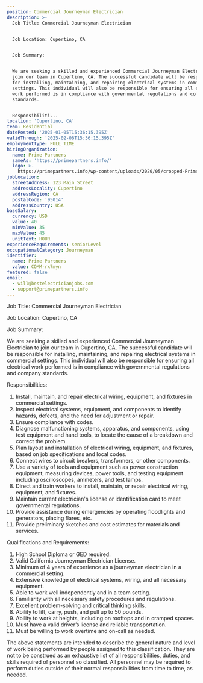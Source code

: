 ```yaml
---
position: Commercial Journeyman Electrician
description: >-
  Job Title: Commercial Journeyman Electrician


  Job Location: Cupertino, CA 


  Job Summary:


  We are seeking a skilled and experienced Commercial Journeyman Electrician to
  join our team in Cupertino, CA. The successful candidate will be responsible
  for installing, maintaining, and repairing electrical systems in commercial
  settings. This individual will also be responsible for ensuring all electrical
  work performed is in compliance with governmental regulations and company
  standards.


  Responsibiliti...
location: 'Cupertino, CA'
team: Residential
datePosted: '2025-01-05T15:36:15.395Z'
validThrough: '2025-02-06T15:36:15.395Z'
employmentType: FULL_TIME
hiringOrganization:
  name: Prime Partners
  sameAs: 'https://primepartners.info/'
  logo: >-
    https://primepartners.info/wp-content/uploads/2020/05/cropped-Prime-Partners-Logo-NO-BG-1-1.png
jobLocation:
  streetAddress: 123 Main Street
  addressLocality: Cupertino
  addressRegion: CA
  postalCode: '95014'
  addressCountry: USA
baseSalary:
  currency: USD
  value: 40
  minValue: 35
  maxValue: 45
  unitText: HOUR
experienceRequirements: seniorLevel
occupationalCategory: Journeyman
identifier:
  name: Prime Partners
  value: COMM-rx7myn
featured: false
email:
  - will@bestelectricianjobs.com
  - support@primepartners.info
---
```




Job Title: Commercial Journeyman Electrician

Job Location: Cupertino, CA 

Job Summary:

We are seeking a skilled and experienced Commercial Journeyman Electrician to join our team in Cupertino, CA. The successful candidate will be responsible for installing, maintaining, and repairing electrical systems in commercial settings. This individual will also be responsible for ensuring all electrical work performed is in compliance with governmental regulations and company standards.

Responsibilities:

1. Install, maintain, and repair electrical wiring, equipment, and fixtures in commercial settings.
2. Inspect electrical systems, equipment, and components to identify hazards, defects, and the need for adjustment or repair.
3. Ensure compliance with codes.
4. Diagnose malfunctioning systems, apparatus, and components, using test equipment and hand tools, to locate the cause of a breakdown and correct the problem.
5. Plan layout and installation of electrical wiring, equipment, and fixtures, based on job specifications and local codes.
6. Connect wires to circuit breakers, transformers, or other components.
7. Use a variety of tools and equipment such as power construction equipment, measuring devices, power tools, and testing equipment including oscilloscopes, ammeters, and test lamps.
8. Direct and train workers to install, maintain, or repair electrical wiring, equipment, and fixtures.
9. Maintain current electrician's license or identification card to meet governmental regulations.
10. Provide assistance during emergencies by operating floodlights and generators, placing flares, etc.
11. Provide preliminary sketches and cost estimates for materials and services.

Qualifications and Requirements:

1. High School Diploma or GED required.
2. Valid California Journeyman Electrician License.
3. Minimum of 4 years of experience as a journeyman electrician in a commercial setting.
4. Extensive knowledge of electrical systems, wiring, and all necessary equipment.
5. Able to work well independently and in a team setting.
6. Familiarity with all necessary safety procedures and regulations.
7. Excellent problem-solving and critical thinking skills.
8. Ability to lift, carry, push, and pull up to 50 pounds.
9. Ability to work at heights, including on rooftops and in cramped spaces.
10. Must have a valid driver’s license and reliable transportation.
11. Must be willing to work overtime and on-call as needed.

The above statements are intended to describe the general nature and level of work being performed by people assigned to this classification. They are not to be construed as an exhaustive list of all responsibilities, duties, and skills required of personnel so classified. All personnel may be required to perform duties outside of their normal responsibilities from time to time, as needed.

